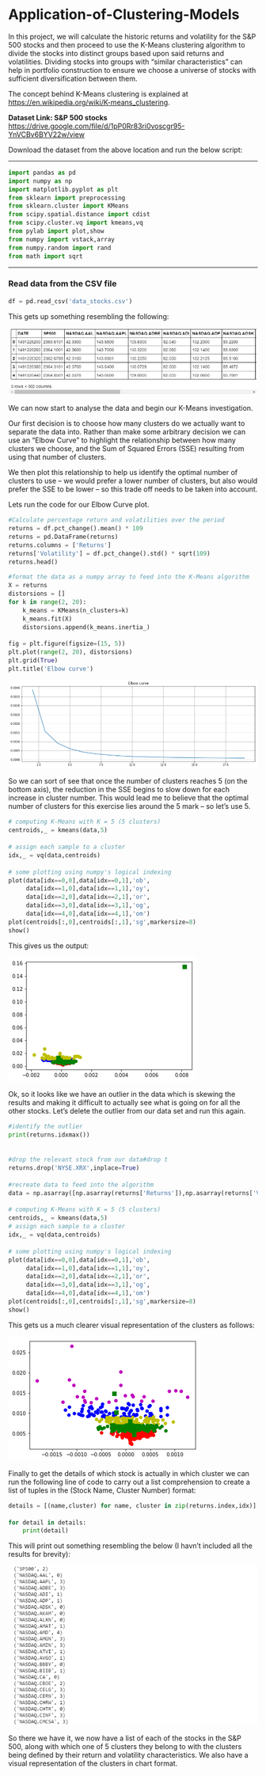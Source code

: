 # Application-of-Clustering-Models

In this project, we will calculate the historic returns and volatility for the S&P 500 stocks and then proceed to use the K-Means clustering algorithm to divide the stocks into distinct groups based upon said returns and volatilities. Dividing stocks into groups with “similar characteristics” can help in portfolio construction to ensure we choose a universe of stocks with sufficient diversification between them.

The concept behind K-Means clustering is explained at https://en.wikipedia.org/wiki/K-means_clustering.

<b>Dataset Link: S&P 500 stocks</b>
<br>https://drive.google.com/file/d/1pP0Rr83ri0voscgr95-YnVCBv6BYV22w/view

Download the dataset from the above location and run the below script:

---

```python
import pandas as pd
import numpy as np
import matplotlib.pyplot as plt
from sklearn import preprocessing
from sklearn.cluster import KMeans
from scipy.spatial.distance import cdist
from scipy.cluster.vq import kmeans,vq
from pylab import plot,show
from numpy import vstack,array
from numpy.random import rand
from math import sqrt
```
---

### Read data from the CSV file
```python
df = pd.read_csv('data_stocks.csv')
```

This gets up something resembling the following:

![Dataframe](https://github.com/siddharthalal/Project---Application-of-Clustering-Models/blob/master/dataframe.png?raw=true)

We can now start to analyse the data and begin our K-Means investigation.

Our first decision is to choose how many clusters do we actually want to separate the data into. Rather than make some arbitrary decision we can use an “Elbow Curve” to highlight the relationship between how many clusters we choose, and the Sum of Squared Errors (SSE) resulting from using that number of clusters.

We then plot this relationship to help us identify the optimal number of clusters to use – we would prefer a lower number of clusters, but also would prefer the SSE to be lower – so this trade off needs to be taken into account.

Lets run the code for our Elbow Curve plot.

```python
#Calculate percentage return and volatilities over the period
returns = df.pct_change().mean() * 109
returns = pd.DataFrame(returns)
returns.columns = ['Returns']
returns['Volatility'] = df.pct_change().std() * sqrt(109)
returns.head()
```

```python
#format the data as a numpy array to feed into the K-Means algorithm
X = returns
distorsions = []
for k in range(2, 20):
    k_means = KMeans(n_clusters=k)
    k_means.fit(X)
    distorsions.append(k_means.inertia_)
 
fig = plt.figure(figsize=(15, 5))
plt.plot(range(2, 20), distorsions)
plt.grid(True)
plt.title('Elbow curve')
```

![Elbow curve](https://github.com/siddharthalal/Project---Application-of-Clustering-Models/blob/master/Elbow%20Curve.png?raw=true)

So we can sort of see that once the number of clusters reaches 5 (on the bottom axis), the reduction in the SSE begins to slow down for each increase in cluster number. This would lead me to believe that the optimal number of clusters for this exercise lies around the 5 mark – so let’s use 5.

```python
# computing K-Means with K = 5 (5 clusters)
centroids,_ = kmeans(data,5)

# assign each sample to a cluster
idx,_ = vq(data,centroids)
 
# some plotting using numpy's logical indexing
plot(data[idx==0,0],data[idx==0,1],'ob',
     data[idx==1,0],data[idx==1,1],'oy',
     data[idx==2,0],data[idx==2,1],'or',
     data[idx==3,0],data[idx==3,1],'og',
     data[idx==4,0],data[idx==4,1],'om')
plot(centroids[:,0],centroids[:,1],'sg',markersize=8)
show()
```

This gives us the output:

![Cluster 1](https://github.com/siddharthalal/Project---Application-of-Clustering-Models/blob/master/Cluster%201.png?raw=true)

Ok, so it looks like we have an outlier in the data which is skewing the results and making it difficult to actually see what is going on for all the other stocks. Let’s delete the outlier from our data set and run this again.

```python
#identify the outlier
print(returns.idxmax())


#drop the relevant stock from our data#drop t 
returns.drop('NYSE.XRX',inplace=True)

#recreate data to feed into the algorithm
data = np.asarray([np.asarray(returns['Returns']),np.asarray(returns['Volatility'])]).T

# computing K-Means with K = 5 (5 clusters)
centroids,_ = kmeans(data,5)
# assign each sample to a cluster
idx,_ = vq(data,centroids)
 
# some plotting using numpy's logical indexing
plot(data[idx==0,0],data[idx==0,1],'ob',
     data[idx==1,0],data[idx==1,1],'oy',
     data[idx==2,0],data[idx==2,1],'or',
     data[idx==3,0],data[idx==3,1],'og',
     data[idx==4,0],data[idx==4,1],'om')
plot(centroids[:,0],centroids[:,1],'sg',markersize=8)
show()
```

This gets us a much clearer visual representation of the clusters as follows:

![Cluster 2](https://github.com/siddharthalal/Project---Application-of-Clustering-Models/blob/master/Cluster%202.png?raw=true)

Finally to get the details of which stock is actually in which cluster we can run the following line of code to carry out a list comprehension to create a list of tuples in the (Stock Name, Cluster Number) format:

```python
details = [(name,cluster) for name, cluster in zip(returns.index,idx)]

for detail in details:
    print(detail)
```

This will print out something resembling the below (I havn’t included all the results for brevity):

![Cluster 2](https://github.com/siddharthalal/Project---Application-of-Clustering-Models/blob/master/result.png?raw=true)

So there we have it, we now have a list of each of the stocks in the S&P 500, along with which one of 5 clusters they belong to with the clusters being defined by their return and volatility characteristics. We also have a visual representation of the clusters in chart format.
